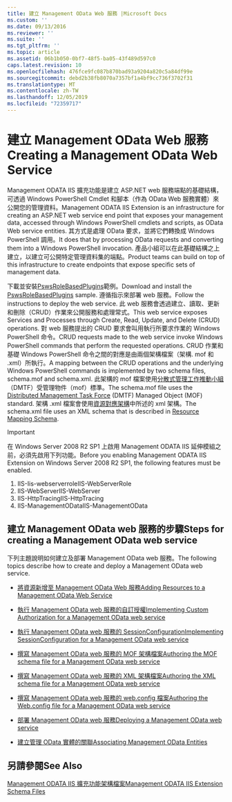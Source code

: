 ```yaml
---
title: 建立 Management OData Web 服務 |Microsoft Docs
ms.custom: ''
ms.date: 09/13/2016
ms.reviewer: ''
ms.suite: ''
ms.tgt_pltfrm: ''
ms.topic: article
ms.assetid: 06b1b050-0bf7-48f5-ba05-43f489d597c0
caps.latest.revision: 10
ms.openlocfilehash: 476fce9fc087b870bad93a9204a820c5a84df99e
ms.sourcegitcommit: debd2b38fb8070a7357bf1a4bf9cc736f3702f31
ms.translationtype: MT
ms.contentlocale: zh-TW
ms.lasthandoff: 12/05/2019
ms.locfileid: "72359717"
---
```

# <a name="creating-a-management-odata-web-service"></a><span data-ttu-id="0d586-102">建立 Management OData Web 服務</span><span class="sxs-lookup"><span data-stu-id="0d586-102">Creating a Management OData Web Service</span></span>

<span data-ttu-id="0d586-103">Management ODATA IIS 擴充功能是建立 ASP.NET web 服務端點的基礎結構，可透過 Windows PowerShell Cmdlet 和腳本（作為 OData Web 服務實體）來公開您的管理資料。</span><span class="sxs-lookup"><span data-stu-id="0d586-103">Management ODATA IIS Extension is an infrastructure for creating an ASP.NET web service end point that exposes your management data, accessed through Windows PowerShell cmdlets and scripts, as OData Web service entities.</span></span> <span data-ttu-id="0d586-104">其方式是處理 OData 要求，並將它們轉換成 Windows PowerShell 調用。</span><span class="sxs-lookup"><span data-stu-id="0d586-104">It does that by processing OData requests and converting them into a Windows PowerShell invocation.</span></span> <span data-ttu-id="0d586-105">產品小組可以在此基礎結構之上建立，以建立可公開特定管理資料集的端點。</span><span class="sxs-lookup"><span data-stu-id="0d586-105">Product teams can build on top of this infrastructure to create endpoints that expose specific sets of management data.</span></span>

<span data-ttu-id="0d586-106">下載並安裝[PswsRoleBasedPlugins](https://code.msdn.microsoft.com:443/windowsdesktop/PswsRoleBasedPlugins-9c79b75a)範例。</span><span class="sxs-lookup"><span data-stu-id="0d586-106">Download and install the [PswsRoleBasedPlugins](https://code.msdn.microsoft.com:443/windowsdesktop/PswsRoleBasedPlugins-9c79b75a) sample.</span></span> <span data-ttu-id="0d586-107">遵循指示來部署 web 服務。</span><span class="sxs-lookup"><span data-stu-id="0d586-107">Follow the instructions to deploy the web service.</span></span> <span data-ttu-id="0d586-108">此 web 服務會透過建立、讀取、更新和刪除（CRUD）作業來公開服務和處理常式。</span><span class="sxs-lookup"><span data-stu-id="0d586-108">This web service exposes Services and Processes through Create, Read, Update, and Delete (CRUD) operations.</span></span> <span data-ttu-id="0d586-109">對 web 服務提出的 CRUD 要求會叫用執行所要求作業的 Windows PowerShell 命令。</span><span class="sxs-lookup"><span data-stu-id="0d586-109">CRUD requests made to the web service invoke  Windows PowerShell commands that perform the requested operations.</span></span> <span data-ttu-id="0d586-110">CRUD 作業和基礎 Windows PowerShell 命令之間的對應是由兩個架構檔案（架構. mof 和 .xml）所執行。</span><span class="sxs-lookup"><span data-stu-id="0d586-110">A mapping between the CRUD operations and the underlying Windows PowerShell commands is implemented by two schema files, schema.mof and schema.xml.</span></span> <span data-ttu-id="0d586-111">此架構的 mof 檔案使用[分散式管理工作推動小組](https://www.dmtf.org/)（DMTF）受管理物件（mof）標準。</span><span class="sxs-lookup"><span data-stu-id="0d586-111">The schema.mof file uses the [Distributed Management  Task Force](https://www.dmtf.org/) (DMTF) Managed Object (MOF) standard.</span></span> <span data-ttu-id="0d586-112">架構 .xml 檔案會使用[資源對應架構](./resource-mapping-schema.md)中所述的 xml 架構。</span><span class="sxs-lookup"><span data-stu-id="0d586-112">The schema.xml file uses an XML schema that is described in [Resource Mapping Schema](./resource-mapping-schema.md).</span></span>

> [!IMPORTANT]
> <span data-ttu-id="0d586-113">在 Windows Server 2008 R2 SP1 上啟用 Management ODATA IIS 延伸模組之前，必須先啟用下列功能。</span><span class="sxs-lookup"><span data-stu-id="0d586-113">Before you enabling Management ODATA IIS Extension on Windows Server 2008 R2 SP1, the following features must be enabled.</span></span>
>
> 1.  <span data-ttu-id="0d586-114">IIS-Iis-webserverrole</span><span class="sxs-lookup"><span data-stu-id="0d586-114">IIS-WebServerRole</span></span>
> 2.  <span data-ttu-id="0d586-115">IIS-WebServer</span><span class="sxs-lookup"><span data-stu-id="0d586-115">IIS-WebServer</span></span>
> 3.  <span data-ttu-id="0d586-116">IIS-HttpTracing</span><span class="sxs-lookup"><span data-stu-id="0d586-116">IIS-HttpTracing</span></span>
> 4.  <span data-ttu-id="0d586-117">IIS-ManagementOData</span><span class="sxs-lookup"><span data-stu-id="0d586-117">IIS-ManagementOData</span></span>

## <a name="steps-for-creating-a-management-odata-web-service"></a><span data-ttu-id="0d586-118">建立 Management OData web 服務的步驟</span><span class="sxs-lookup"><span data-stu-id="0d586-118">Steps for creating a Management OData web service</span></span>

<span data-ttu-id="0d586-119">下列主題說明如何建立及部署 Management OData web 服務。</span><span class="sxs-lookup"><span data-stu-id="0d586-119">The following topics describe how to create and deploy a Management OData web service.</span></span>

- [<span data-ttu-id="0d586-120">將資源新增至 Management OData Web 服務</span><span class="sxs-lookup"><span data-stu-id="0d586-120">Adding Resources to a Management OData Web Service</span></span>](./adding-resources-to-a-management-odata-web-service.md)

- [<span data-ttu-id="0d586-121">執行 Management OData web 服務的自訂授權</span><span class="sxs-lookup"><span data-stu-id="0d586-121">Implementing Custom Authorization for a Management OData web service</span></span>](./implementing-custom-authorization-for-a-management-odata-web-service.md)

- [<span data-ttu-id="0d586-122">執行 Management OData web 服務的 SessionConfiguration</span><span class="sxs-lookup"><span data-stu-id="0d586-122">Implementing SessionConfiguration for a Management OData web service</span></span>](./implementing-sessionconfiguration-for-a-management-odata-web-service.md)

- [<span data-ttu-id="0d586-123">撰寫 Management OData web 服務的 MOF 架構檔案</span><span class="sxs-lookup"><span data-stu-id="0d586-123">Authoring the MOF schema file for a Management OData web service</span></span>](./authoring-the-mof-schema-file-for-a-management-odata-web-service.md)

- [<span data-ttu-id="0d586-124">撰寫 Management OData web 服務的 XML 架構檔案</span><span class="sxs-lookup"><span data-stu-id="0d586-124">Authoring the XML schema file for a Management OData web service</span></span>](./authoring-the-xml-schema-file-for-a-management-odata-web-service.md)

- [<span data-ttu-id="0d586-125">撰寫 Management OData web 服務的 web.config 檔案</span><span class="sxs-lookup"><span data-stu-id="0d586-125">Authoring the Web.config file for a Management OData web service</span></span>](./authoring-the-web-config-file-for-a-management-odata-web-service.md)

- [<span data-ttu-id="0d586-126">部署 Management OData web 服務</span><span class="sxs-lookup"><span data-stu-id="0d586-126">Deploying a Management OData web service</span></span>](./deploying-a-management-odata-web-service.md)

- [<span data-ttu-id="0d586-127">建立管理 OData 實體的關聯</span><span class="sxs-lookup"><span data-stu-id="0d586-127">Associating Management OData Entities</span></span>](./associating-management-odata-entities.md)

## <a name="see-also"></a><span data-ttu-id="0d586-128">另請參閱</span><span class="sxs-lookup"><span data-stu-id="0d586-128">See Also</span></span>

[<span data-ttu-id="0d586-129">Management ODATA IIS 擴充功能架構檔案</span><span class="sxs-lookup"><span data-stu-id="0d586-129">Management ODATA IIS Extension Schema Files</span></span>](./management-odata-iis-extension-schema-files.md)
